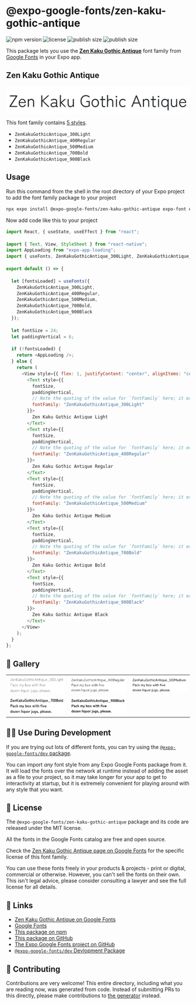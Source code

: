 # @expo-google-fonts/zen-kaku-gothic-antique

![npm version](https://flat.badgen.net/npm/v/@expo-google-fonts/zen-kaku-gothic-antique)
![license](https://flat.badgen.net/github/license/expo/google-fonts)
![publish size](https://flat.badgen.net/packagephobia/install/@expo-google-fonts/zen-kaku-gothic-antique)
![publish size](https://flat.badgen.net/packagephobia/publish/@expo-google-fonts/zen-kaku-gothic-antique)

This package lets you use the [**Zen Kaku Gothic Antique**](https://fonts.google.com/specimen/Zen+Kaku+Gothic+Antique) font family from [Google Fonts](https://fonts.google.com/) in your Expo app.

## Zen Kaku Gothic Antique

![Zen Kaku Gothic Antique](./font-family.png)

This font family contains [5 styles](#-gallery).

- `ZenKakuGothicAntique_300Light`
- `ZenKakuGothicAntique_400Regular`
- `ZenKakuGothicAntique_500Medium`
- `ZenKakuGothicAntique_700Bold`
- `ZenKakuGothicAntique_900Black`

## Usage

Run this command from the shell in the root directory of your Expo project to add the font family package to your project

```sh
npx expo install @expo-google-fonts/zen-kaku-gothic-antique expo-font expo-app-loading
```

Now add code like this to your project

```js
import React, { useState, useEffect } from "react";

import { Text, View, StyleSheet } from "react-native";
import AppLoading from "expo-app-loading";
import { useFonts, ZenKakuGothicAntique_300Light, ZenKakuGothicAntique_400Regular, ZenKakuGothicAntique_500Medium, ZenKakuGothicAntique_700Bold, ZenKakuGothicAntique_900Black } from '@expo-google-fonts/zen-kaku-gothic-antique';

export default () => {

  let [fontsLoaded] = useFonts({
    ZenKakuGothicAntique_300Light, 
    ZenKakuGothicAntique_400Regular, 
    ZenKakuGothicAntique_500Medium, 
    ZenKakuGothicAntique_700Bold, 
    ZenKakuGothicAntique_900Black
  });

  let fontSize = 24;
  let paddingVertical = 6;

  if (!fontsLoaded) {
    return <AppLoading />;
  } else {
    return (
      <View style={{ flex: 1, justifyContent: "center", alignItems: "center" }}>
        <Text style={{
          fontSize,
          paddingVertical,
          // Note the quoting of the value for `fontFamily` here; it expects a string!
          fontFamily: "ZenKakuGothicAntique_300Light"
        }}>
          Zen Kaku Gothic Antique Light
        </Text>
        <Text style={{
          fontSize,
          paddingVertical,
          // Note the quoting of the value for `fontFamily` here; it expects a string!
          fontFamily: "ZenKakuGothicAntique_400Regular"
        }}>
          Zen Kaku Gothic Antique Regular
        </Text>
        <Text style={{
          fontSize,
          paddingVertical,
          // Note the quoting of the value for `fontFamily` here; it expects a string!
          fontFamily: "ZenKakuGothicAntique_500Medium"
        }}>
          Zen Kaku Gothic Antique Medium
        </Text>
        <Text style={{
          fontSize,
          paddingVertical,
          // Note the quoting of the value for `fontFamily` here; it expects a string!
          fontFamily: "ZenKakuGothicAntique_700Bold"
        }}>
          Zen Kaku Gothic Antique Bold
        </Text>
        <Text style={{
          fontSize,
          paddingVertical,
          // Note the quoting of the value for `fontFamily` here; it expects a string!
          fontFamily: "ZenKakuGothicAntique_900Black"
        }}>
          Zen Kaku Gothic Antique Black
        </Text>
      </View>
    );
  }
};
```

## 🔡 Gallery


||||
|-|-|-|
|![ZenKakuGothicAntique_300Light](./ZenKakuGothicAntique_300Light.ttf.png)|![ZenKakuGothicAntique_400Regular](./ZenKakuGothicAntique_400Regular.ttf.png)|![ZenKakuGothicAntique_500Medium](./ZenKakuGothicAntique_500Medium.ttf.png)||
|![ZenKakuGothicAntique_700Bold](./ZenKakuGothicAntique_700Bold.ttf.png)|![ZenKakuGothicAntique_900Black](./ZenKakuGothicAntique_900Black.ttf.png)|||


## 👩‍💻 Use During Development

If you are trying out lots of different fonts, you can try using the [`@expo-google-fonts/dev` package](https://github.com/expo/google-fonts/tree/master/font-packages/dev#readme).

You can import _any_ font style from any Expo Google Fonts package from it. It will load the fonts over the network at runtime instead of adding the asset as a file to your project, so it may take longer for your app to get to interactivity at startup, but it is extremely convenient for playing around with any style that you want.


## 📖 License

The `@expo-google-fonts/zen-kaku-gothic-antique` package and its code are released under the MIT license.

All the fonts in the Google Fonts catalog are free and open source.

Check the [Zen Kaku Gothic Antique page on Google Fonts](https://fonts.google.com/specimen/Zen+Kaku+Gothic+Antique) for the specific license of this font family.

You can use these fonts freely in your products & projects - print or digital, commercial or otherwise. However, you can't sell the fonts on their own. This isn't legal advice, please consider consulting a lawyer and see the full license for all details.

## 🔗 Links

- [Zen Kaku Gothic Antique on Google Fonts](https://fonts.google.com/specimen/Zen+Kaku+Gothic+Antique)
- [Google Fonts](https://fonts.google.com/)
- [This package on npm](https://www.npmjs.com/package/@expo-google-fonts/zen-kaku-gothic-antique)
- [This package on GitHub](https://github.com/expo/google-fonts/tree/master/font-packages/zen-kaku-gothic-antique)
- [The Expo Google Fonts project on GitHub](https://github.com/expo/google-fonts)
- [`@expo-google-fonts/dev` Devlopment Package](https://github.com/expo/google-fonts/tree/master/font-packages/dev)

## 🤝 Contributing

Contributions are very welcome! This entire directory, including what you are reading now, was generated from code. Instead of submitting PRs to this directly, please make contributions to [the generator](https://github.com/expo/google-fonts/tree/master/packages/generator) instead.
